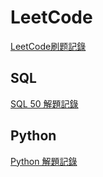 # LeetCode
[LeetCode刷题記錄](https://leetcode.com/u/MiaSuen/)

## SQL
[SQL 50 解題記錄](https://docs.google.com/spreadsheets/d/15qqGvfGRx7ht5HNYY4N-raoG-Ey8ttBaQsK410TrrNc/edit?usp=sharing)

## Python
[Python 解題記錄]()

